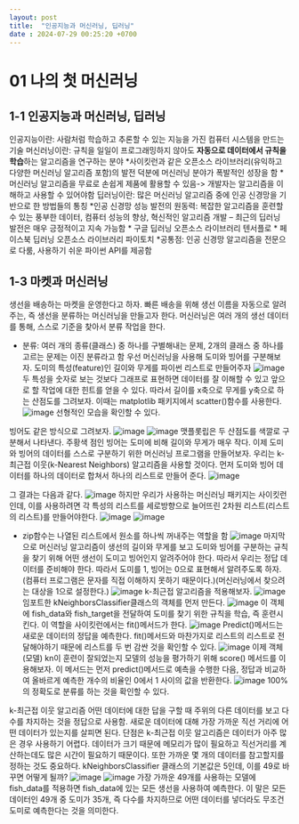 ```yaml
---
layout: post
title:  "인공지능과 머신러닝, 딥러닝"
date : 2024-07-29 00:25:20 +0700
---
```


# 01 나의 첫 머신러닝
## 1-1 인공지능과 머신러닝, 딥러닝
인공지능이란: 사람처럼 학습하고 추론할 수 있는 지능을 가진 컴퓨터 시스템을 만드는 기술
머신러닝이란: 규칙을 일일이 프로그래밍하지 않아도 **자동으로 데이터에서 규칙을 학습**하는 알고리즘을 연구하는 분야
	*사이킷런과 같은 오픈소스 라이브러리(유익하고 다양한 머신러닝 알고리즘 포함)의 발전 덕분에 머신러닝 분야가 폭발적인 성장을 함
	*머신러닝 알고리즘을 무료로 손쉽게 제품에 활용할 수 있음-> 개발자는 알고리즘을 이해하고 사용할 수 있어야함
딥러닝이란: 많은 머신러닝 알고리즘 중에 인공 신경망을 기반으로 한 방법들의 통칭 
	*인공 신경망 성능 발전의 원동력: 복잡한 알고리즘을 훈련할 수 있는 풍부한 데이터, 컴퓨터 성능의 향상, 혁신적인 알고리즘 개발 – 최근의 딥러닝 발전은 매우 긍정적이고 지속 가능함
	* 구글 딥러닝 오픈소스 라이브러리 텐서플로
	* 페이스북 딥러닝 오픈소스 라이브러리 파이토치
	*공통점: 인공 신경망 알고리즘을 전문으로 다룸, 사용하기 쉬운 파이썬 API를 제공함

## 1-3 마켓과 머신러닝
생선을 배송하는 마켓을 운영한다고 하자. 빠른 배송을 위해 생선 이름을 자동으로 알려주는, 즉 생선을 분류하는 머신러닝을 만들고자 한다. 
머신러닝은 여러 개의 생선 데이터를 통해, 스스로 기준을 찾아서 분류 작업을 한다.
-	분류: 여러 개의 종류(클래스) 중 하나를 구별해내는 문제, 2개의 클래스 중 하나를 고르는 문제는 이진 분류라고 함
우선 머신러닝을 사용해 도미와 빙어를 구분해보자. 
도미의 특성(feature)인 길이와 무게를 파이썬 리스트로 만들어주자
![image](https://github.com/user-attachments/assets/bee57f68-185a-4afa-9d0c-58c0a3cd30c0)
두 특성을 숫자로 보는 것보다 그래프로 표현하면 데이터를 잘 이해할 수 있고 앞으로 할 작업에 대한 힌트를 얻을 수 있다. 따라서 길이를 x축으로 무게를 y축으로 하는 산점도를 그려보자. 이때는 matplotlib 패키지에서 scatter()함수를 사용한다.
![image](https://github.com/user-attachments/assets/05f35495-64e8-42c0-81e0-c9dd3314d3ed)
선형적인 모습을 확인할 수 있다.

빙어도 같은 방식으로 그려보자.
![image](https://github.com/user-attachments/assets/9a1f80b1-a5c1-4522-9d53-51a04ae8ded4)
![image](https://github.com/user-attachments/assets/f3a80996-84ab-49da-ace2-b6a48d69e767)
맷플롯립은 두 산점도를 색깔로 구분해서 나타낸다. 주황색 점인 빙어는 도미에 비해 길이와 무게가 매우 작다. 
이제 도미와 빙어의 데이터를 스스로 구분하기 위한 머신러닝 프로그램을 만들어보자. 우리는 k-최근접 이웃(k-Nearest Neighbors) 알고리즘을 사용할 것이다. 
먼저 도미와 빙어 데이터를 하나의 데이터로 합쳐서 하나의 리스트로 만들어 준다. 
![image](https://github.com/user-attachments/assets/ecc704fb-cf54-4e2b-a697-0d92f74d7bce)

그 결과는 다음과 같다.
![image](https://github.com/user-attachments/assets/9d36d71f-2b2d-4a23-a77f-08b8e4a26ae5)
하지만 우리가 사용하는 머신러닝 패키지는 사이킷런인데, 이를 사용하려면 각 특성의 리스트를 세로방향으로 늘어뜨린 2차원 리스트(리스트의 리스트)를 만들어야한다.
![image](https://github.com/user-attachments/assets/5e93c7d1-61d7-4686-9305-30e299bcd630)
![image](https://github.com/user-attachments/assets/bb1a6367-0a03-4a5e-8439-87d8923d9fe4)
-	zip함수는 나열된 리스트에서 원소를 하나씩 꺼내주는 역할을 함
![image](https://github.com/user-attachments/assets/a7f15441-4d29-441f-9127-5e6ffa7d31f8)
마지막으로 머신러닝 알고리즘이 생선의 길이와 무게를 보고 도미와 빙어를 구분하는 규칙을 찾기 위해 어떤 생선이 도미고 빙어인지 알려주어야 한다. 따라서 우리는 정답 데이터를 준비해야 한다. 
따라서 도미를 1, 빙어는 0으로 표현해서 알려주도록 하자. (컴퓨터 프로그램은 문자를 직접 이해하지 못하기 때문이다.)(머신러닝에서 찾으려는 대상을 1으로 설정한다.)
![image](https://github.com/user-attachments/assets/d626011f-bcd4-451e-9f6f-0b1706dd8e33)
k-최근접 알고리즘을 적용해보자.
![image](https://github.com/user-attachments/assets/5207434d-a2ec-4c54-9ce6-6578599f8a01)
임포트한 kNeighborsClassifier클래스의 객체를 먼저 만든다.
![image](https://github.com/user-attachments/assets/3b55e9da-30cb-4cb3-89c1-113185e348af)
이 객체에 fish_data와 fish_target을 전달하여 도미를 찾기 위한 규칙을 학습, 즉 훈련시킨다. 이 역할을 사이킷런에서는 fit()메서드가 한다. 
![image](https://github.com/user-attachments/assets/60e81c47-c68d-4fc1-995d-adba87264cae)
Predict()메서드는 새로운 데이터의 정답을 예측한다. fit()메서드와 마찬가지로 리스트의 리스트로 전달해야하기 때문에 리스트를 두 번 감싼 것을 확인할 수 있다.
![image](https://github.com/user-attachments/assets/43e81fab-e12e-449b-b4ab-ac1c985761ce)
이제 객체(모델) kn이 훈련이 잘되었는지 모델의 성능을 평가하기 위해 score() 메서드를 이용해보자. 이 메서드는 먼저 predict()메서드로 예측을 수행한 다음, 정답과 비교하여 올바르게 예측한 개수의 비율인 0에서 1 사이의 값을 반환한다.
![image](https://github.com/user-attachments/assets/d09bc32b-cbbd-454b-92cd-715f2b847345)
100%의 정확도로 분류를 하는 것을 확인할 수 있다. 

k-최근접 이웃 알고리즘
어떤 데이터에 대한 답을 구할 때 주위의 다른 데이터를 보고 다수를 차지하는 것을 정답으로 사용함. 새로운 데이터에 대해 가장 가까운 직선 거리에 어떤 데이터가 있는지를 살피면 된다.
단점은 k-최근접 이웃 알고리즘은 데이터가 아주 많은 경우 사용하기 어렵다. 데이터가 크기 때문에 메모리가 많이 필요하고 직선거리를 계산하는데도 많은 시간이 필요하기 때문이다.
또한 가까운 몇 개의 데이터를 참고할지를 정하는 것도 중요하다. kNeighborsClassifier 클래스의 기본값은 5인데, 이를 49로 바꾸면 어떻게 될까?
![image](https://github.com/user-attachments/assets/0f6ba3a7-6dc6-45a2-94ba-093b2e0545a1)
![image](https://github.com/user-attachments/assets/dcc05af3-cc73-46b7-8b76-a68d4d41b48e)
가장 가까운 49개를 사용하는 모델에 fish_data를 적용하면 fish_data에 있는 모든 생선을 사용하여 예측한다. 이 말은 모든 데이터인 49개 중 도미가 35개, 즉 다수를 차지하므로 어떤 데이터를 넣더라도 무조건 도미로 예측한다는 것을 의미한다. 





 
